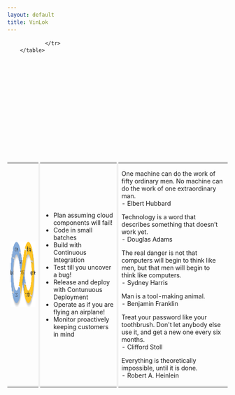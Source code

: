 ```yaml
---
layout: default
title: VinLok
---
```

<table id="t02" style="margin-top:250px;margin-bottom:50px;margin-left:0px;">
                <tr>
                	<td style="border-right: 4px solid #f1f1f1;"> 
                		<img src="images/devops-inf-loop.png" style="width:250px;height:150px;">
                	</td>
                	<td  style="text-align:left;border-right: 4px solid #f1f1f1;"> 
                		<ul class="b">
  							<li>Plan assuming cloud components will fail!</li>
 							<li>Code in small batches</li>
  							<li>Build with Continuous Integration</li>
  							<li>Test till you uncover a bug!</li>
  							<li>Release and deploy with Contunuous Deployment</li>
  							<li>Operate as if you are flying an airplane!</li>
  							<li>Monitor proactively keeping customers in mind</li>
						</ul>
                	</td>
                	<td>
                		<div >
                    		<p class="mySlides w3-animate-fading" > One machine can do the work of fifty ordinary men.  No machine can do the work of one extraordinary man. <br> - Elbert Hubbard   </p>
                    		<p class="mySlides w3-animate-fading" > Technology is a word that describes something that doesn’t work yet. <br>  - Douglas Adams   </br> </p>
                    		<p class="mySlides w3-animate-fading" > The real danger is not that computers will begin to think like men, but that men will begin to think like computers. <br> - Sydney Harris  </p>
                    		<p class="mySlides w3-animate-fading" > Man is a tool-making animal. <br> - Benjamin Franklin </p>
                    		<p class="mySlides w3-animate-fading" > Treat your password like your toothbrush. Don't let anybody else use it, and get a new one every six months. <br> - Clifford Stoll</p>
                    		<p class="mySlides w3-animate-fading" > Everything is theoretically impossible, until it is done. <br> - Robert A. Heinlein </p>
						</div>
                	</td>
                	
                </tr>
		</table>
